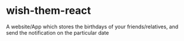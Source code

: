 # wish-them-react
A website/App which stores the birthdays of your friends/relatives, and send the notification on the particular date
